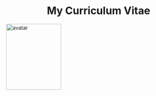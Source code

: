 <h1 align = "center" >My Curriculum Vitae</h1>
<img src="https://github.com/user-attachments/assets/d79dedf9-0164-4fb8-9c93-93923e9452d9" width="150" height="180" alt="avatar"/>
